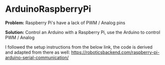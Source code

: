 # ArduinoRaspberryPi

**Problem:** Raspberry Pi's have a lack of PWM / Analog pins

**Solution:** Control an Arduino with a Raspberry Pi, use the Arduino to control PWM / Analog

I followed the setup instructions from the below link, the code is derived and adapted from there as well:
https://roboticsbackend.com/raspberry-pi-arduino-serial-communication/
